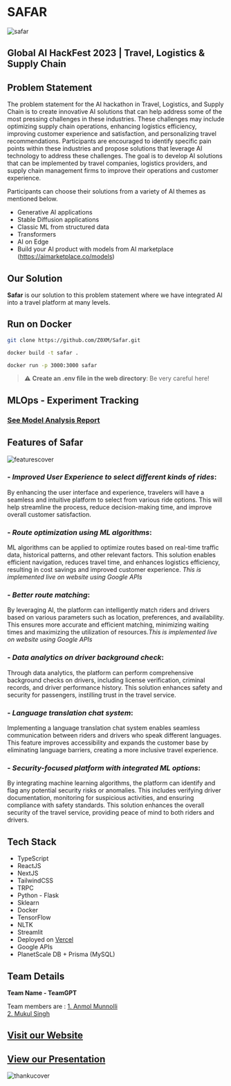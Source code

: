 # **SAFAR**

![safar](https://github.com/Z0XM/Safar/assets/76272788/ffd70b6e-4914-4253-956f-1002db01f0f1)


## Global AI HackFest 2023 | Travel, Logistics & Supply Chain

## Problem Statement

The problem statement for the AI hackathon in Travel, Logistics, and Supply Chain is to create innovative AI solutions that can help address some of the most pressing challenges in these industries. These challenges may include optimizing supply chain operations, enhancing logistics efficiency, improving customer experience and satisfaction, and personalizing travel recommendations. Participants are encouraged to identify specific pain points within these industries and propose solutions that leverage AI technology to address these challenges. The goal is to develop AI solutions that can be implemented by travel companies, logistics providers, and supply chain management firms to improve their operations and customer experience.

Participants can choose their solutions from a variety of AI themes as mentioned below.

* Generative AI applications
* Stable Diffusion applications
* Classic ML from structured data
* Transformers
* AI on Edge
* Build your AI product with models from AI marketplace (<https://aimarketplace.co/models>)

## Our Solution

**Safar** is our solution to this problem statement where we have integrated AI into a travel platform at many levels.

## Run on Docker

```bash
git clone https://github.com/Z0XM/Safar.git
```

```bash
docker build -t safar .
```

```bash
docker run -p 3000:3000 safar
```

> :warning: **Create an .env file in the web directory**: Be very careful here!

## MLOps - Experiment Tracking

### [See Model Analysis Report](https://api.wandb.ai/links/anmolmunnolli/plslmqmd)

## Features of Safar

![featurescover](https://github.com/Z0XM/Safar/assets/76272788/0ac62899-2770-4bfa-9f1c-eb39404cf5c9)

### - *Improved User Experience to select different kinds of rides*: 

By enhancing the user interface and experience, travelers will have a seamless and intuitive platform to select from various ride options. This will help streamline the process, reduce decision-making time, and improve overall customer satisfaction.

### - *Route optimization using ML algorithms*: 

ML algorithms can be applied to optimize routes based on real-time traffic data, historical patterns, and other relevant factors. This solution enables efficient navigation, reduces travel time, and enhances logistics efficiency, resulting in cost savings and improved customer experience. *This is implemented live on website using Google APIs*

### - *Better route matching*: 

By leveraging AI, the platform can intelligently match riders and drivers based on various parameters such as location, preferences, and availability. This ensures more accurate and efficient matching, minimizing waiting times and maximizing the utilization of resources.*This is implemented live on website using Google APIs*

### - *Data analytics on driver background check*: 

Through data analytics, the platform can perform comprehensive background checks on drivers, including license verification, criminal records, and driver performance history. This solution enhances safety and security for passengers, instilling trust in the travel service.

### - *Language translation chat system*: 

Implementing a language translation chat system enables seamless communication between riders and drivers who speak different languages. This feature improves accessibility and expands the customer base by eliminating language barriers, creating a more inclusive travel experience.

### - *Security-focused platform with integrated ML options*: 

By integrating machine learning algorithms, the platform can identify and flag any potential security risks or anomalies. This includes verifying driver documentation, monitoring for suspicious activities, and ensuring compliance with safety standards. This solution enhances the overall security of the travel service, providing peace of mind to both riders and drivers.

## Tech Stack

* TypeScript
* ReactJS
* NextJS
* TailwindCSS
* TRPC
* Python - Flask
* Sklearn
* Docker
* TensorFlow
* NLTK
* Streamlit
* Deployed on [Vercel](https://)
* Google APIs
* PlanetScale DB + Prisma (MySQL)

## Team Details

**Team Name - TeamGPT**  

Team members are : 
[1. Anmol Munnolli](https://github.com/anmolmunnolli)  
[2. Mukul Singh](https://github.com/Z0XM)  

## [Visit our Website](https://safar-smoky.vercel.app/)
## [View our Presentation](https://docs.google.com/presentation/d/1_AB-zIwX1jZuNcF8Oa8aRJrPlnbhpsErwF-BmVVtDb4/edit?usp=sharing)

![thankucover](https://github.com/Z0XM/Safar/assets/76272788/0fa4a37c-0832-498a-99ff-3ed7c4b61659)
